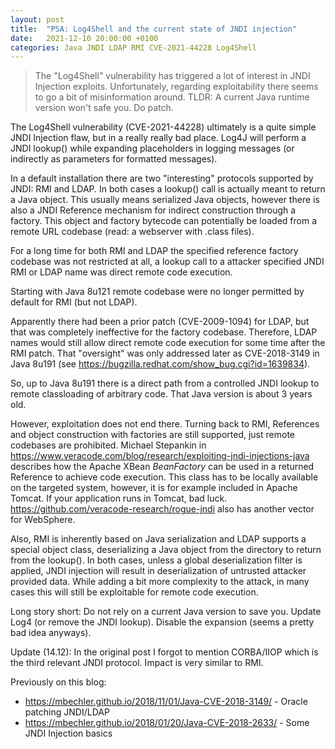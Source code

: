 ```yaml
---
layout: post
title:  "PSA: Log4Shell and the current state of JNDI injection"
date:   2021-12-10 20:00:00 +0100
categories: Java JNDI LDAP RMI CVE-2021-44228 Log4Shell
---
```


> The "Log4Shell" vulnerability has triggered a lot of interest in JNDI Injection exploits.
> Unfortunately, regarding exploitability there seems to go a bit of misinformation around.
> TLDR: A current Java runtime version won't safe you. Do patch.


The Log4Shell vulnerability (CVE-2021-44228) ultimately is a quite simple JNDI Injection flaw, 
but in a really really bad place. Log4J will perform a JNDI lookup() while expanding placeholders 
in logging messages (or indirectly as parameters for formatted messages). 

In a default installation there are two "interesting" protocols supported by JNDI: RMI and LDAP.
In both cases a lookup() call is actually meant to return a Java object. This usually means 
serialized Java objects, however there is also a JNDI Reference mechanism for indirect construction
through a factory. This object and factory bytecode can potentially be loaded from a remote URL 
codebase (read: a webserver with .class files).

For a long time for both RMI and LDAP the specified reference factory codebase was not restricted 
at all, a lookup call to a attacker specified JNDI RMI or LDAP name was direct remote code execution.

Starting with Java 8u121 remote codebase were no longer permitted by default for RMI (but not LDAP).

Apparently there had been a prior patch (CVE-2009-1094) for LDAP, but that was completely
ineffective for the factory codebase. Therefore, LDAP names would still allow direct remote 
code execution for some time after the RMI patch. That "oversight" was only addressed later as 
CVE-2018-3149  in Java 8u191 (see <https://bugzilla.redhat.com/show_bug.cgi?id=1639834>). 

So, up to Java 8u191 there is a direct path from a controlled JNDI lookup to remote classloading
of arbitrary code. That Java version is about 3 years old.

However, exploitation does not end there. Turning back to RMI, References and object construction
with factories are still supported, just remote codebases are prohibited. 
Michael Stepankin in <https://www.veracode.com/blog/research/exploiting-jndi-injections-java> 
describes how the Apache XBean _BeanFactory_ can be used in a returned Reference to achieve
code execution. This class has to be locally available on the targeted system, however, it
is for example included in Apache Tomcat. If your application runs in Tomcat, bad luck. 
<https://github.com/veracode-research/rogue-jndi> also has another vector for WebSphere.

Also, RMI is inherently based on Java serialization and LDAP supports a special object class,
deserializing a Java object from the directory to return from the lookup(). In both cases, 
unless a global deserialization filter is applied, JNDI injection will result in deserialization 
of untrusted attacker provided data. While adding a bit more complexity to the attack,
in many cases this will still be exploitable for remote code execution.

Long story short: Do not rely on a current Java version to save you. Update Log4 (or remove the JNDI lookup). 
Disable the expansion (seems a pretty bad idea anyways).

Update (14.12): In the original post I forgot to mention CORBA/IIOP which is the third relevant JNDI protocol. Impact is very similar to RMI.

Previously on this blog:
- <https://mbechler.github.io/2018/11/01/Java-CVE-2018-3149/> - Oracle patching JNDI/LDAP
- <https://mbechler.github.io/2018/01/20/Java-CVE-2018-2633/> - Some JNDI Injection basics
